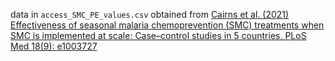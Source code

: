 

data in  `access_SMC_PE_values.csv` obtained from  [Cairns et al. (2021) Effectiveness of seasonal malaria chemoprevention (SMC) treatments when SMC is implemented at
scale: Case–control studies in 5 countries. PLoS Med 18(9): e1003727](https://journals.plos.org/plosmedicine/article?id=10.1371/journal.pmed.1003727)


